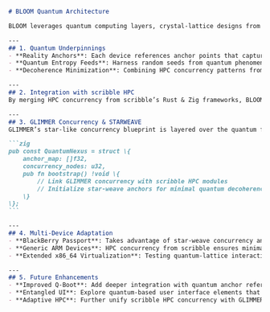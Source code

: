 <!--
BLOOM Quantum Architecture:
{
  "metadata": {
    "timestamp": "2025-05-28 23:20:48",
    "author": "isdood",
    "pattern_version": "1.0.0",
    "color_scheme": "GLIMMER"
  }
}
-->
````markdown name=QUANTUM-ARCHITECTURE.md
# BLOOM Quantum Architecture

BLOOM leverages quantum computing layers, crystal-lattice designs from scribble, and star-like concurrency from GLIMMER to create a versatile OS architecture within the STARWEAVE universe. This document focuses on how these components coalesce to form a cohesive quantum-centric system.

---
## 1. Quantum Underpinnings
- **Reality Anchors**: Each device references anchor points that capture quantum states consistently across boot, runtime, and recovery.
- **Quantum Entropy Feeds**: Harness random seeds from quantum phenomena to bolster cryptography and concurrency scheduling decisions.
- **Decoherence Minimization**: Combining HPC concurrency patterns from scribble ensures minimal overhead when switching between classical and quantum compute states.

---
## 2. Integration with scribble HPC
By merging HPC concurrency from scribble’s Rust & Zig frameworks, BLOOM dynamically distributes tasks across crystal-lattice memory structures. The synergy helps keep quantum anchor checks in sync with concurrency demands, stabilizing device performance during intensive tasks.

---
## 3. GLIMMER Concurrency & STARWEAVE
GLIMMER’s star-like concurrency blueprint is layered over the quantum fabric, orchestrating tasks via specialized event loops. This cosmic approach—termed **STARWEAVE**—ensures that threads remain stable under quantum influences, facilitating near-instant context switching and anchored state management.

```zig
pub const QuantumNexus = struct \{
    anchor_map: []f32,
    concurrency_nodes: u32,
    pub fn bootstrap() !void \{
        // Link GLIMMER concurrency with scribble HPC modules
        // Initialize star-weave anchors for minimal quantum decoherence
    \}
\};
```

---
## 4. Multi-Device Adaptation
- **BlackBerry Passport**: Takes advantage of star-weave concurrency and reality anchors to preserve user states across physical keyboards and unique screen ratios.
- **Generic ARM Devices**: HPC concurrency from scribble ensures minimal overhead on resource-constrained SoCs, bridging quantum-lattice scheduling smoothly.
- **Extended x86_64 Virtualization**: Testing quantum-lattice interactions in QEMU or other virtualization stacks, verifying concurrency illusions from GLIMMER’s star model.

---
## 5. Future Enhancements
- **Improved Q-Boot**: Add deeper integration with quantum anchor references at boot, removing potential latencies in early concurrency setup.
- **Entangled UI**: Explore quantum-based user interface elements that shift display states or concurrency scheduling in real-time.
- **Adaptive HPC**: Further unify scribble HPC concurrency with GLIMMER star-weave events, automatically balancing tasks based on anchor signals.

````
